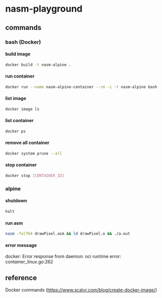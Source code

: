 # nasm-playground

## commands

### bash (Docker)

#### build image
```sh
docker build -t nasm-alpine .
```

#### run container
```sh
docker run --name nasm-alpine-container --rm -i -t nasm-alpine bash
```

#### list image
```sh
docker image ls
```

#### list container
```sh
docker ps
```

#### remove all container
```sh
docker system prune --all
```

#### stop container
```sh
docker stop [CONTAINER_ID]
```

### alpine

#### shutdown
```sh
halt
```

#### run asm
```sh
nasm -felf64 drawPixel.asm && ld drawPixel.o && ./a.out
```

#### error message
docker: Error response from daemon: oci runtime error: container_linux.go:262

## reference
Docker commands (https://www.scalyr.com/blog/create-docker-image/)
